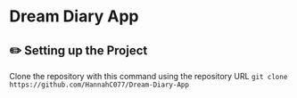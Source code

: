 # Dream Diary App

## ✏️ Setting up the Project

Clone the repository with this command using the repository URL
    ```
    git clone https://github.com/HannahC077/Dream-Diary-App
    ```
